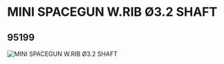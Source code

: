 # MINI SPACEGUN W.RIB Ø3.2 SHAFT
## 95199
![MINI SPACEGUN W.RIB Ø3.2 SHAFT](https://lc-www-live-s.legocdn.com/media/bricks/5/2/4623236.jpg)